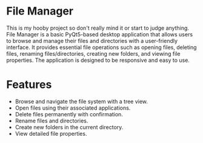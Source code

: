 # File Manager


This is my hooby project so don't really mind it or start to judge anything. File Manager is a basic PyQt5-based desktop application that allows users to browse and manage their files and directories with a user-friendly interface. It provides essential file operations such as opening files, deleting files, renaming files/directories, creating new folders, and viewing file properties. The application is designed to be responsive and easy to use.

# Features

- Browse and navigate the file system with a tree view.
- Open files using their associated applications.
- Delete files permanently with confirmation.
- Rename files and directories.
- Create new folders in the current directory.
- View detailed file properties.
